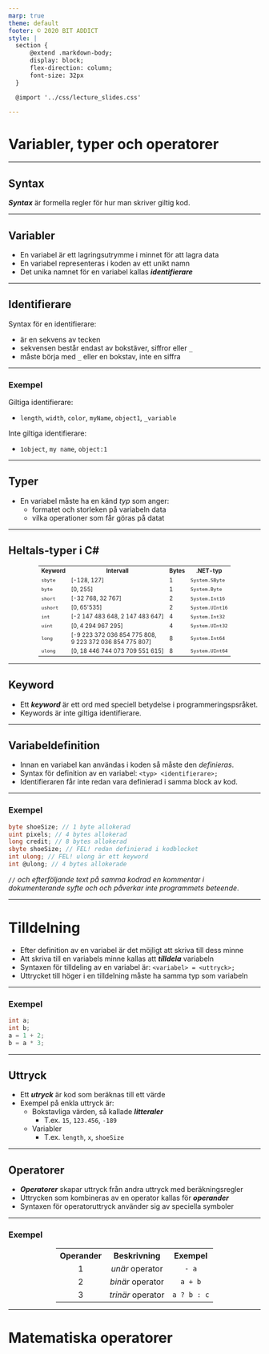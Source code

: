 ```yaml
---
marp: true
theme: default
footer: © 2020 BIT ADDICT
style: | 
  section {
      @extend .markdown-body;
      display: block;
      flex-direction: column;
      font-size: 32px
  }

  @import '../css/lecture_slides.css'

---
```


<div class="title-page">

# Variabler, typer och operatorer
</div>

---

## Syntax

***Syntax*** är formella regler för hur man skriver giltig kod.

---

## Variabler

- En variabel är ett lagringsutrymme i minnet för att lagra data 
- En variabel representeras i koden av ett unikt namn
- Det unika namnet för en variabel kallas  ***identifierare*** 

---

## Identifierare

Syntax för en identifierare:
  - är en sekvens av tecken
  - sekvensen består endast av bokstäver, siffror eller ``_``
  - måste börja med ``_`` eller en bokstav, inte en siffra

---

### Exempel

Giltiga identifierare:
  - ``length``, ``width``, ``color``, ``myName``, ``object1``, ``_variable``

Inte giltiga identifierare: 
  - ``1object``, ``my name``, ``object:1``

--- 

## Typer

- En variabel måste ha en känd *typ* som anger:
  -  formatet och storleken på variabeln data
  -  vilka operationer som får göras på datat

---

## Heltals-typer i C#

<center>
<table style="font-size: 80%; display: inline">
    <tr><th>Keyword</th><th>Intervall</th><th>Bytes</th><th>.NET-typ</th></tr>
    <tr>
        <td><code>sbyte</code></td>
        <td>[-128, 127]</td>
        <td>1</td>
        <td><code>System.SByte</code></td>
    </tr>
    <tr>
        <td><code>byte</code></td>
        <td>[0, 255]</td>
        <td>1</td>
        <td><code>System.Byte</code></td>
    </tr>
    <tr>
        <td><code>short</code></td>
        <td>[-32 768, 32 767]</td>
        <td>2</td>
        <td><code>System.Int16</code></td>
    </tr>
    <tr>
        <td><code>ushort</code></td>
        <td>[0, 65'535]</td>
        <td>2</td>
        <td><code>System.UInt16</code></td>
    </tr>
    <tr>
        <td><code>int</code></td>
        <td>[-2 147 483 648, 2 147 483 647]</td>
        <td>4</td>
        <td><code>System.Int32</code></td>
    </tr>
    <tr>
        <td><code>uint</code></td>
        <td>[0, 4 294 967 295]</td>
        <td>4</td>
        <td><code>System.UInt32</code></td>
    </tr>
    <tr>
        <td><code>long</code></td>
        <td>[-9 223 372 036 854 775 808,<br/> 9 223 372 036 854 775 807] </td>
        <td>8</td>
        <td><code>System.Int64</code></td>
    </tr>
    <tr>
        <td><code>ulong</code></td>
        <td>[0, 18 446 744 073 709 551 615]</td>
        <td>8</td>
        <td><code>System.UInt64</code></td>
    </tr>
</table>
</center>

---

## Keyword

- Ett ***keyword*** är ett ord med speciell betydelse i programmeringspsråket.
- Keywords är inte giltiga identifierare. 

---

## Variabeldefinition

- Innan en variabel kan användas i koden så måste den *definieras*.
- Syntax för definition av en variabel:
    ``<typ> <identifierare>;``
- Identifieraren får inte redan vara definierad i samma block av kod.

---

### Exempel

```cs
byte shoeSize; // 1 byte allokerad
uint pixels; // 4 bytes allokerad
long credit; // 8 bytes allokerad
sbyte shoeSize; // FEL! redan definierad i kodblocket
int ulong; // FEL! ulong är ett keyword
int @ulong; // 4 bytes allokerade
```

*``//`` och efterföljande text på samma kodrad en *kommentar* i dokumenterande syfte och och påverkar inte programmets beteende*.

---

# Tilldelning

- Efter definition av en variabel är det möjligt att skriva till dess minne
- Att skriva till en variabels minne kallas att ***tilldela*** variabeln
- Syntaxen för tilldeling av en variabel är: 
    ``<variabel> = <uttryck>;``
- Uttrycket till höger i en tilldelning måste ha samma typ som variabeln

---

### Exempel

```cs 
int a;
int b; 
a = 1 + 2;
b = a * 3; 
```

---

## Uttryck

- Ett ***utryck*** är kod som beräknas till ett värde 
- Exempel på enkla uttryck är:
  - Bokstavliga värden, så kallade ***litteraler***
    - T.ex. ``15``, ``123.456``, ``-189``
  - Variabler
    - T.ex. ``length``, ``x``, ``shoeSize``

---

## Operatorer

- ***Operatorer*** skapar uttryck från andra uttryck med beräkningsregler
- Uttrycken som kombineras av en operator kallas för ***operander***
- Syntaxen för operatoruttryck använder sig av speciella symboler

---

### Exempel






<center>
<table style="display: inline; text-align:center">
    <tr><th>Operander</th><th>Beskrivning</th><th>Exempel</th></tr>
    <tr><td>1</td><td><i>unär</i> operator</td><td><code>- a</code></td></tr>
    <tr><td>2</td><td><i>binär</i> operator</td><td><code>a + b</code></td></tr>
    <tr><td>3</td><td><i>trinär</i> operator</td><td><code>a ? b : c</code></td></tr>
</table>
</center>

---

# Matematiska operatorer

